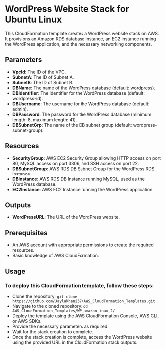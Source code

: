 # WordPress Website Stack for Ubuntu Linux

This CloudFormation template creates a WordPress website stack on AWS. It provisions an Amazon RDS database instance, an EC2 instance running the WordPress application, and the necessary networking components.

## Parameters

- **VpcId**: The ID of the VPC.
- **SubnetA**: The ID of Subnet A.
- **SubnetB**: The ID of Subnet B.
- **DBName**: The name of the WordPress database (default: wordpress).
- **DBIdentifier**: The identifier for the WordPress database (default: wordpress-id).
- **DBUsername**: The username for the WordPress database (default: admin).
- **DBPassword**: The password for the WordPress database (minimum length: 8, maximum length: 41).
- **DBSubnetGrp**: The name of the DB subnet group (default: wordpress-subnet-group).

## Resources

- **SecurityGroup**: AWS EC2 Security Group allowing HTTP access on port 80, MySQL access on port 3306, and SSH access on port 22.
- **DBSubnetGroup**: AWS RDS DB Subnet Group for the WordPress RDS instance.
- **DBInstance**: AWS RDS DB Instance running MySQL, used as the WordPress database.
- **EC2Instance**: AWS EC2 Instance running the WordPress application.

## Outputs

- **WordPressURL**: The URL of the WordPress website.

## Prerequisites

- An AWS account with appropriate permissions to create the required resources.
- Basic knowledge of AWS CloudFormation.

## Usage

### To deploy this CloudFormation template, follow these steps:

* Clone the repository: `git clone https://github.com/Jaylakhani37/AWS_CloudFormation_Templates.git`
* Navigate to the cloned repository: `cd AWS_CloudFormation_Templates/WP_amazon_inux_2/`
* Deploy the template using the AWS CloudFormation Console, AWS CLI, or AWS SDKs.
* Provide the necessary parameters as required.
* Wait for the stack creation to complete.
* Once the stack creation is complete, access the WordPress website using the provided URL in the CloudFormation stack outputs.
